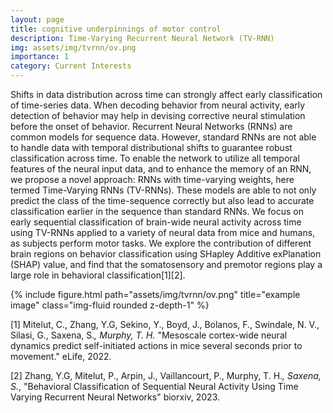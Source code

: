 ```yaml
---
layout: page
title: cognitive underpinnings of motor control 
description: Time-Varying Recurrent Neural Network (TV-RNN)
img: assets/img/tvrnn/ov.png
importance: 1
category: Current Interests
---
```

Shifts in data distribution across time can strongly affect early classification of time-series data. When decoding behavior from neural activity, early detection of behavior may help in devising corrective neural stimulation before the onset of behavior. Recurrent Neural Networks (RNNs) are common models for sequence data. However, standard RNNs are not able to handle data with temporal distributional shifts to guarantee robust classification across time. To enable the network to utilize all temporal features of the neural input data, and to enhance the memory of an RNN, we propose a novel approach: RNNs with time-varying weights, here termed Time-Varying RNNs (TV-RNNs). These models are able to not only predict the class of the time-sequence correctly but also lead to accurate classification earlier in the sequence than standard RNNs. We focus on early sequential classification of brain-wide neural activity across time using TV-RNNs applied to a variety of neural data from mice and humans, as subjects perform motor tasks. We explore the contribution of different brain regions on behavior classification using SHapley Additive exPlanation (SHAP) value, and find that the somatosensory and premotor regions play a large role in behavioral classification[1][2].

<div class="row">
    <div class="col-sm mt-3 mt-md-0">
        {% include figure.html path="assets/img/tvrnn/ov.png" title="example image" class="img-fluid rounded z-depth-1" %}
    </div>
</div>

[1] Mitelut, C., Zhang, Y.G, Sekino, Y., Boyd, J., Bolanos, F., Swindale, N. V., Silasi, G., Saxena, S.*, Murphy, T. H.* "Mesoscale cortex-wide neural dynamics predict self-initiated actions in mice several seconds prior to movement." eLife, 2022.

[2] Zhang, Y.G, Mitelut, P., Arpin, J., Vaillancourt, P., Murphy, T. H.*, Saxena, S.*, "Behavioral Classification of Sequential Neural Activity Using Time Varying Recurrent Neural Networks" biorxiv, 2023.

